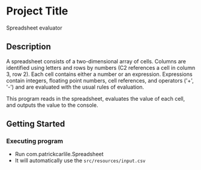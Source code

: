 # Project Title

Spreadsheet evaluator

## Description

A spreadsheet consists of a two-dimensional array of cells. Columns are
identified using letters and rows by numbers (C2 references a cell in
column 3, row 2). Each cell contains either a number or an expression.
Expressions contain integers, floating point numbers, cell references,
and operators ('+', '-') and are evaluated with the usual rules of
evaluation.

This program reads in the spreadsheet, evaluates the value of each cell,
and outputs the value to the console.

## Getting Started

### Executing program

* Run com.patrickcarlile.Spreadsheet
* It will automatically use the `src/resources/input.csv`
